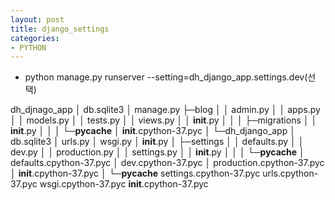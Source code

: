 ```yaml
---
layout: post
title: django_settings
categories:
- PYTHON
---
```




* python manage.py runserver --setting=dh_django_app.settings.dev(선택)


dh_djnago_app
│  db.sqlite3
│  manage.py
├─blog
│  │  admin.py
│  │  apps.py
│  │  models.py
│  │  tests.py
│  │  views.py
│  │  __init__.py
│  │
│  ├─migrations
│  │      __init__.py
│  │
│  └─__pycache__
│          __init__.cpython-37.pyc
│
└─dh_django_app
    │  db.sqlite3
    │  urls.py
    │  wsgi.py
    │  __init__.py
    │
    ├─settings
    │  │  defaults.py
    │  │  dev.py
    │  │  production.py
    │  │  settings.py
    │  │  __init__.py
    │  │
    │  └─__pycache__
    │          defaults.cpython-37.pyc
    │          dev.cpython-37.pyc
    │          production.cpython-37.pyc
    │          __init__.cpython-37.pyc
    │
    └─__pycache__
            settings.cpython-37.pyc
            urls.cpython-37.pyc
            wsgi.cpython-37.pyc
            __init__.cpython-37.pyc
